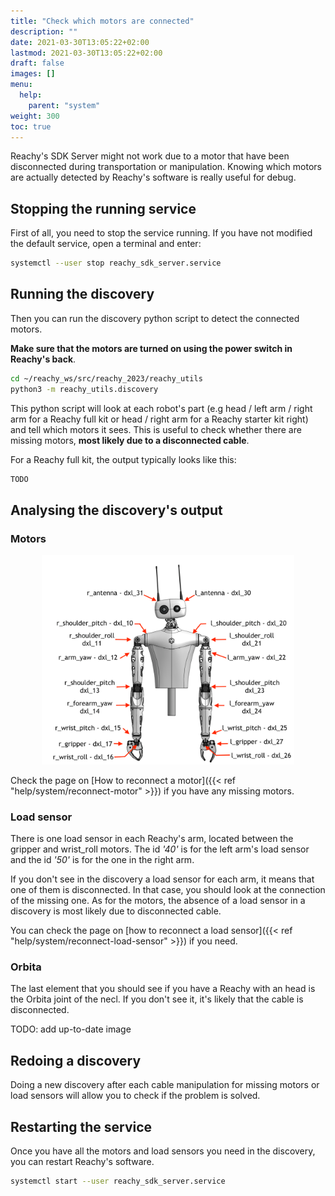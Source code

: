 ```yaml
---
title: "Check which motors are connected"
description: ""
date: 2021-03-30T13:05:22+02:00
lastmod: 2021-03-30T13:05:22+02:00
draft: false
images: []
menu:
  help:
    parent: "system"
weight: 300
toc: true
---
```


Reachy's SDK Server might not work due to a motor that have been disconnected during transportation or manipulation. Knowing which motors are actually detected by Reachy's software is really useful for debug.

## Stopping the running service

First of all, you need to stop the service running. If you have not modified the default service, open a terminal and enter:

```bash
systemctl --user stop reachy_sdk_server.service
```

## Running the discovery

Then you can run the discovery python script to detect the connected motors. 

**Make sure that the motors are turned on using the power switch in Reachy's back**.

```bash
cd ~/reachy_ws/src/reachy_2023/reachy_utils
python3 -m reachy_utils.discovery
```

This python script will look at each robot's part (e.g head / left arm / right arm for a Reachy full kit or head / right arm for a Reachy starter kit right) and tell which motors it sees. This is useful to check whether there are missing motors, **most likely due to a disconnected cable**.

For a Reachy full kit, the output typically looks like this:

```bash
TODO
```

## Analysing the discovery's output

### Motors

<p align="center">
  <img src="reachy_full_annoted.png" alt="drawing" width="80%"/>
</p>

Check the page on [How to reconnect a motor]({{< ref "help/system/reconnect-motor" >}}) if you have any missing motors.

### Load sensor

There is one load sensor in each Reachy's arm, located between the gripper and wrist_roll motors. The id *'40'* is for the left arm's load sensor and the id *'50'* is for the one in the right arm.

If you don't see in the discovery a load sensor for each arm, it means that one of them is disconnected. In that case, you should look at the connection of the missing one. As for the motors, the absence of a load sensor in a discovery is most likely due to disconnected cable.

You can check the page on [how to reconnect a load sensor]({{< ref "help/system/reconnect-load-sensor" >}}) if you need.

### Orbita

The last element that you should see if you have a Reachy with an head is the Orbita joint of the necl. If you don't see it, it's likely that the cable is disconnected.

TODO: add up-to-date image

## Redoing a discovery

Doing a new discovery after each cable manipulation for missing motors or load sensors will allow you to check if the problem is solved.

## Restarting the service

Once you have all the motors and load sensors you need in the discovery, you can restart Reachy's software.

```bash
systemctl start --user reachy_sdk_server.service
```

